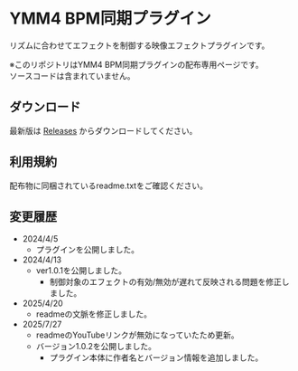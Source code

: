 # YMM4 BPM同期プラグイン
 
リズムに合わせてエフェクトを制御する映像エフェクトプラグインです。  

※このリポジトリはYMM4 BPM同期プラグインの配布専用ページです。  
ソースコードは含まれていません。  

## ダウンロード

最新版は [Releases](https://github.com/benikazura/BpmSync/releases/latest) からダウンロードしてください。

## 利用規約

配布物に同梱されているreadme.txtをご確認ください。

## 変更履歴

- 2024/4/5
  - プラグインを公開しました。
- 2024/4/13
  - ver1.0.1を公開しました。
    - 制御対象のエフェクトの有効/無効が遅れて反映される問題を修正しました。
- 2025/4/20
  - readmeの文脈を修正しました。
- 2025/7/27
  - readmeのYouTubeリンクが無効になっていたため更新。
  - バージョン1.0.2を公開しました。
    - プラグイン本体に作者名とバージョン情報を追加しました。
